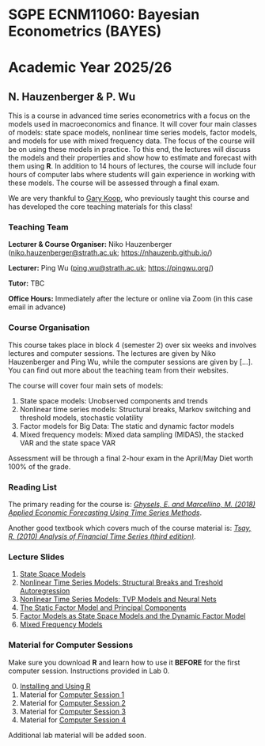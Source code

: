 # SGPE ECNM11060: Bayesian Econometrics (BAYES) 
# Academic Year 2025/26
## N. Hauzenberger & P. Wu


This is a course in advanced time series econometrics with a focus on the models used in macroeconomics and finance. It will cover four main classes of models: state space models, nonlinear time series models, factor models, and models for use with mixed frequency data. The focus of the course will be on using these models in practice. To this end, the lectures will discuss the models and their properties and show how to estimate and forecast with them using **R**. In addition to 14 hours of lectures, the course will include four hours of computer labs where students will gain experience in working with these models. The course will be assessed through a final exam.

We are very thankful to [Gary Koop](https://sites.google.com/site/garykoop/home), who previously taught this course and has developed the core teaching materials for this class!

### Teaching Team

**Lecturer & Course Organiser:** Niko Hauzenberger (niko.hauzenberger@strath.ac.uk; https://nhauzenb.github.io/)

**Lecturer:** Ping Wu (ping.wu@strath.ac.uk; https://pingwu.org/)

**Tutor:** TBC

**Office Hours:** Immediately after the lecture or online via Zoom (in this case email in advance)

### Course Organisation

This course takes place in block 4 (semester 2) over six weeks and involves lectures and computer sessions. The lectures are given by Niko Hauzenberger and Ping Wu, while the computer sessions are given by [...]. You can find out more about the teaching team from their websites.

The course will cover four main sets of models: 

1. State space models: Unobserved components and trends
2. Nonlinear time series models: Structural breaks, Markov switching and threshold models, stochastic volatility
3. Factor models for Big Data: The static and dynamic factor models
4. Mixed frequency models: Mixed data sampling (MIDAS), the stacked VAR and the state space VAR

Assessment will be through a final 2-hour exam in the April/May Diet worth 100% of the grade.

### Reading List

The primary reading for the course is: [*Ghysels, E. and Marcellino, M. (2018) Applied Economic Forecasting Using Time Series Methods*](https://global.oup.com/academic/product/applied-economic-forecasting-using-time-series-methods-9780190622015?cc=gb&lang=en&).

Another good textbook which covers much of the course material is: [*Tsay, R. (2010) Analysis of Financial Time Series (third edition)*](https://www.wiley.com/en-gb/Analysis+of+Financial+Time+Series%2C+3rd+Edition-p-9780470414354).

### Lecture Slides

1. [State Space Models](./Lecture%20Slides/ATSE_State_Space_Models_2025.pdf) 
2. [Nonlinear Time Series Models: Structural Breaks and Treshold Autoregression](./Lecture%20Slides/ATSE_Nonlinear_Time_Series_Models_1_2025.pdf)
3. [Nonlinear Time Series Models: TVP Models and Neural Nets](./Lecture%20Slides/ATSE_Nonlinear_Time_Series_Models_2_2025.pdf)
4. [The Static Factor Model and Principal Components](./Lecture%20Slides/ATSE_Factor_Models_1_2025.pdf)
5. [Factor Models as State Space Models and the Dynamic Factor Model](./Lecture%20Slides/ATSE_Factor_Models_2_2025.pdf)
6. [Mixed Frequency Models](./Lecture%20Slides/ATSE_Mixed_Frequency_Models_2025.pdf)

### Material for Computer Sessions

Make sure you download **R** and learn how to use it **BEFORE** for the first computer session. Instructions provided in Lab 0. 

0. [Installing and Using R](./Lab%20Material/Lab%200)
1. Material for [Computer Session 1](./Lab%20Material/Lab%201)
2. Material for [Computer Session 2](./Lab%20Material/Lab%202)
3. Material for [Computer Session 3](./Lab%20Material/Lab%203)
4. Material for [Computer Session 4](./Lab%20Material/Lab%204)

Additional lab material will be added soon.
